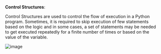 **Control Structures**:

Control Structures are used to control the flow of execution in a Python program. Sometimes, it is required to skip execution of few statements based on the logic and in some cases, a set of statements may be needed to get executed repeatedly for a finite number of times or based on the value of the variable.

![image](https://docs.oracle.com/cd/A57673_01/DOC/server/doc/PLS23/image009.gif)
